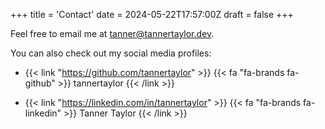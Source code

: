 +++
title = 'Contact'
date = 2024-05-22T17:57:00Z
draft = false
+++

Feel free to email me at tanner@tannertaylor.dev.

You can also check out my social media profiles:

- {{< link "https://github.com/tannertaylor" >}}
  {{< fa "fa-brands fa-github" >}} tannertaylor
  {{< /link >}}

- {{< link "https://linkedin.com/in/tannertaylor" >}}
  {{< fa "fa-brands fa-linkedin" >}} Tanner Taylor
  {{< /link >}}
